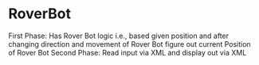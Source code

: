 # RoverBot
First Phase: Has Rover Bot logic i.e., based given position and after changing direction and movement of Rover Bot figure out current Position of Rover Bot
Second Phase: Read input via XML and display out via XML
